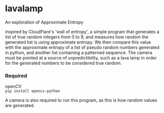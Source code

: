 # lavalamp
An exploration of Approximate Entropy

inspired by CloudFlare's 'wall of entropy', a simple program that generates a list of true random integers from 0 to 9, and measures
how random the generated list is using approximate entropy. We then compare this value with the approximate entropy of a list of pseudo random numbers generated
in python, and another list containing a patterned sequence. The camera must be pointed at a source of unpredictibility, such as a lava lamp in order for
the generated numbers to be considered true random.


### Required
openCV  
`pip install opencv-python`

A camera is also required to run this program, as this is how random values are generated.
